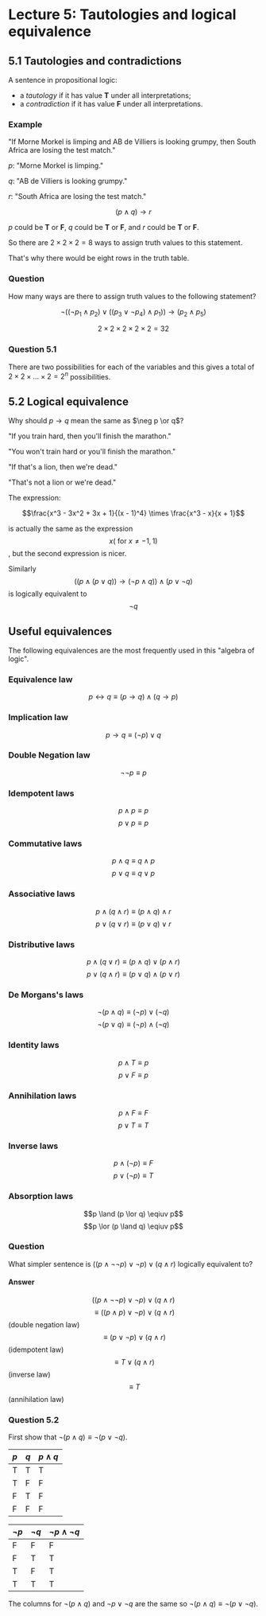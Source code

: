 # Lecture 5: Tautologies and logical equivalence

## 5.1 Tautologies and contradictions

A sentence in propositional logic:

* a _tautology_ if it has value **T** under all interpretations;
* a _contradiction_ if it has value **F** under all interpretations.

### Example

"If Morne Morkel is limping and AB de Villiers is looking grumpy, then South
Africa are losing the test match."

_p_: "Morne Morkel is limping."

_q_: "AB de Villiers is looking grumpy."

_r_: "South Africa are losing the test match."

$$(p \land q) \to r$$

_p_ could be **T** or **F**, _q_ could be **T** or **F**, and _r_ could be **T**
or **F**.

So there are $2 \times 2 \times 2 = 8$ ways to assign truth values to this
statement.

That's why there would be eight rows in the truth table.

### Question

How many ways are there to assign truth values to the following statement?

$$\neg((\neg p_1 \land p_2) \lor ((p_3 \lor \neg p_4) \land p_1)) \to (p_2 \land
p_5)$$

$$ 2 \times 2 \times 2 \times 2 \times 2 = 32$$

### Question 5.1

There are two possibilities for each of the variables and this gives a total of $2
\times 2 \times \dots \times 2 = 2^n$ possibilities.

## 5.2 Logical equivalence

Why should $p \to q$ mean the same as $\neg p \or q$?

"If you train hard, then you'll finish the marathon."

"You won't train hard or you'll finish the marathon."

"If that's a lion, then we're dead."

"That's not a lion or we're dead."

The expression:

$$\frac{x^3 - 3x^2 + 3x + 1}{(x - 1)^4} \times \frac{x^3 - x}{x + 1}$$

is actually the same as the expression $$x (\text{ for } x \not= -1, 1)$$, but
the second expression is nicer.

Similarly $$((p \land (p \lor q)) \to (\neg p \land q)) \land (p \lor \neg q)$$
is logically equivalent to $$\neg q$$

## Useful equivalences

The following equivalences are the most frequently used in this "algebra of
logic".

### Equivalence law

$$p \leftrightarrow q \equiv (p \to q) \land (q \to p)$$

### Implication law

$$p \to q \equiv (\neg p) \lor q$$

### Double Negation law

$$\neg \neg p \equiv p$$

### Idempotent laws

$$ p \land p \equiv p$$
$$ p \lor p \equiv p$$

### Commutative laws

$$p \land q \equiv q \land p$$
$$p \lor q \equiv q \lor p$$

### Associative laws

$$p \land (q \land r) \equiv (p \land q) \land r$$
$$p \lor (q \lor r) \equiv (p \lor q) \lor r$$

### Distributive laws

$$p \land (q \lor r) \equiv (p \land q) \lor (p \land r)$$
$$p \lor (q \land r) \equiv (p \lor q) \land (p \lor r)$$

### De Morgans's laws

$$\neg(p \land q) \equiv (\neg p) \lor (\neg q)$$
$$\neg(p \lor q) \equiv (\neg p) \land (\neg q)$$

### Identity laws

$$p \land T \equiv p$$
$$p \lor F \equiv p$$

### Annihilation laws

$$p \land F \equiv F$$
$$p \lor T \equiv T$$

### Inverse laws

$$p \land (\neg p) \equiv F$$
$$p \lor  (\neg p) \equiv T$$

### Absorption laws

$$p \land (p \lor q) \eqiuv p$$
$$p \lor (p \land q) \eqiuv p$$

### Question

What simpler sentence is $((p \land \neg \neg p) \lor \neg p) \lor (q \land r)$
logically equivalent to?

#### Answer

$$((p \land \neg \neg p) \lor \neg p) \lor (q \land r)$$
$$\equiv ((p \land p) \lor \neg p) \lor (q \land r)$$ (double negation law)
$$\equiv (p \lor \neg p) \lor (q \land r)$$ (idempotent law)
$$\equiv T \lor (q \land r)$$ (inverse law)
$$\equiv T$$ (annihilation law)

### Question 5.2

First show that $\neg (p \land q) \equiv \neg (p \lor \neg q)$.

| $p$ | $q$ | $p \land q$ |
|-----|-----|-------------|
|  T  |  T  |      T      |
|  T  |  F  |      F      |
|  F  |  T  |      F      |
|  F  |  F  |      F      |

| $\neg p$ | $\neg q$ | $\neg p \land \neg q$ |
|----------|----------|-----------------------|
|     F    |     F    |           F           |
|     F    |     T    |           T           |
|     T    |     F    |           T           |
|     T    |     T    |           T           |

The columns for $\neg (p \land q)$ and $\neg p \lor \neg q$ are the same so
$\neg (p \land q) \equiv \neg (p \lor \neg q)$.
